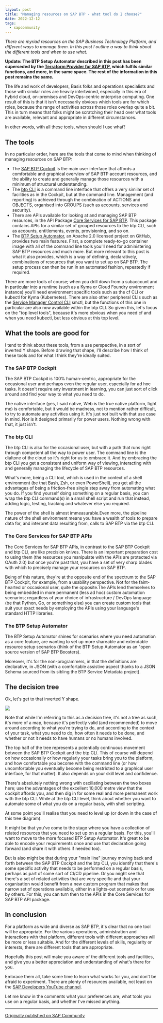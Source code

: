 ```yaml
---
layout: post
title: "Managing resources on SAP BTP - what tool do I choose?"
date: 2022-12-12
tags:
  - sapcommunity
---
```


*There are myriad resources on the SAP Business Technology Platform, and
different ways to manage them. In this post I outline a way to think
about the different tools and when to use what.*

**Update: The BTP Setup Automator described in this post has been superseded by the 
[Terraform Provider for SAP BTP](https://registry.terraform.io/providers/SAP/btp/latest/docs),
which fulfils similar functions, and more, in the same space.
The rest of the information in this post remains the same.**

The life and work of developers, Basis folks and operations specialists
and those with similar roles are heavily intertwined, especially in this
era of hybrid cloud, on-premises and DevOps-centric enterprise
computing. One result of this is that it isn't necessarily obvious which
tools are for which roles, because the range of activities across those
roles overlap quite a bit. This in turn means that folks might be
scratching their head over what tools are available, relevant and
appropriate in different circumstances.

In other words, with all these tools, when should I use what?

## The tools

In no particular order, here are the tools that come to mind when
thinking of managing resources on SAP BTP:

- The [SAP BTP Cockpit](https://account.hana.ondemand.com/cockpit) is
    the main user interface that affords a comfortable and graphical
    overview of SAP BTP account resources, and the ability to create and
    generally manage those resources with a minimum of structural
    understanding.
- The [btp
    CLI](https://help.sap.com/docs/BTP/65de2977205c403bbc107264b8eccf4b/7c6df2db6332419ea7a862191525377c.html)
    is a command line interface that offers a very similar set of
    facilities as in the Cockpit, but at the command line. Management
    (and reporting) is achieved through the combination of ACTIONS and
    OBJECTS, organised into GROUPS (such as accounts, services and
    security).
- There are APIs available for looking at and managing SAP BTP
    resources, in the API Package [Core Services for SAP
    BTP](https://api.sap.com/package/SAPCloudPlatformCoreServices/rest).
    This package contains APIs for a similar set of grouped resources to
    the btp CLI, such as accounts, entitlements, events, provisioning,
    and so on.
- The [BTP Setup
    Automator](https://github.com/SAP-samples/btp-setup-automator), an
    Apache 2.0 licensed project on GitHub, provides two main features.
    First, a complete ready-to-go container image with all of the
    command line tools you'll need for administering SAP BTP resources
    and much more. But more relevant to this post is what it also
    provides, which is a way of defining, declaratively, combinations of
    resources that you want to set up on SAP BTP. The setup process can
    then be run in an automated fashion, repeatedly if required.

There are more tools of course; when you drill down from a subaccount
and in particular into a runtime (such as a Kyma or Cloud Foundry
environment instance) you'll need environment specific tools such as the
cf CLI or kubectl for Kyma (Kubernetes). There are also other peripheral
CLIs such as the [Service Manager Control
CLI](https://help.sap.com/docs/PRODUCT_ID/09cc82baadc542a688176dce601398de/93532bd72117429bb823a46ef2ddd003.html?state=PRODUCTION&version=Cloud&locale=en-US)
smctl, but the functions of this one in particular are also now
available within the btp CLI. So given this, let's focus on the "top
level tools", because it's more obvious when you need cf and when you
need kubectl, but less obvious at this top level.

## What the tools are good for

I tend to think about these tools, from a use perspective, in a sort of
inverted Y shape. Before drawing that shape, I'll describe how I think
of these tools and for what I think they're ideally suited.

### The SAP BTP Cockpit

The SAP BTP Cockpit is 100% human-centric, appropriate for the
  occasional user and perhaps even the regular user, especially for ad
  hoc tasks. It doesn't require any investment in learning, you can
  just sort of click around and find your way to what you need to do.

  The native interface (yes, I said native, Web is the true native
  platform, fight me) is comfortable, but it would be madness, not to
  mention rather difficult, to try to automate any activities using
  it. It's just not built with that use case in mind. Nor is it
  designed primarily for power users. Nothing wrong with that, it just
  isn't.

### The btp CLI

The btp CLI is also for the occasional user, but with a path that
  runs right through competent all the way to power user. The command
  line is the dialtone of the cloud so it's right for us to embrace
  it. And by embracing the btp CLI you get a consistent and uniform
  way of viewing, interacting with and generally managing the
  lifecycle of SAP BTP resources.

  What's more, being a CLI tool, which is used in the context of a
  shell environment (be that Bash, Zsh, or even PowerShell), you get
  all the advantages of being a friction-free single step away from
  automating what you do. If you find yourself doing something on a
  regular basis, you can wrap the btp CLI command(s) in a small shell
  script and run that instead, adding logic, testing, tracking and
  whatever else you required.

  The power of the shell is almost immeasurable.Even more, the
  pipeline nature of the shell environment means you have a wealth of
  tools to prepare data for, and interpret data resulting from, calls
  to SAP BTP via the btp CLI.

### The Core Services for SAP BTP APIs

The Core Services for SAP BTP APIs, in contrast to the SAP BTP
  Cockpit and btp CLI, are like precision knives. There is an
  important preparation cost to using them (the resources you
  manipulate with the APIs are protected via OAuth 2.0) but once
  you're past that, you have a set of very sharp blades with which to
  precisely manage your resources on SAP BTP.
  
  Being of this nature, they're at the opposite end of the spectrum to
  the SAP BTP Cockpit, for example, from a usability perspective. Not
  for the faint-hearted or occasional user, quite the opposite.The
  APIs lend themselves to being embedded in more permanent (less ad
  hoc) custom automation scenarios; regardless of your choice of
  infrastructure / DevOps language (be that Python, Go, or something
  else) you can create custom tools that suit your exact needs by
  employing the APIs using your language's standard HTTP libraries.

### The BTP Setup Automator

The BTP Setup Automator shines for scenarios where you need
  automation as a core feature, are wanting to set up more shareable
  and extendable resource setup scenarios (think of the BTP Setup
  Automator as an "open source version of SAP BTP Boosters).
  
  Moreover, it's for the non-programmers, in that the definitions are
  declarative, in JSON (with a comfortable assistive aspect thanks to
  a JSON Schema sourced from its sibling the BTP Service Metadata
  project).

## The decision tree

Ok, let's get to that inverted Y shape.

![](/images/2022/12/Screenshot-2022-12-12-11.14.39.png)

Note that while I'm referring to this as a decision tree, it's not a
tree as such, it's more of a map, because it's perfectly valid (and
recommended) to move around according to what you're trying to do, and
according to the context of your task, what you need to do, how often it
needs to be done, and whether or not it needs to have humans or no
humans involved.

The top half of the tree represents a potentially continuous movement
between the SAP BTP Cockpit and the btp CLI. This of course will depend
on how occasionally or how regularly your tasks bring you to the
platform, and how comfortable you become with the command line (or how
uncomfortable you eventually become being restricted to a graphical user
interface, for that matter). It also depends on your skill level and
confidence.

There's absolutely nothing wrong with oscillating between the two boxes
here; use the advantages of the excellent 10,000 metre view that the
cockpit affords you, and then dig in for some real and more permanent
work with the btp CLI. While at the btp CLI level, think about whether
you want to automate some of what you do on a regular basis, with shell
scripting.

At some point you'll realise that you need to level up (or down in the
case of this tree diagram).

It might be that you've come to the stage where you have a collection of
related resources that you need to set up on a regular basis. For this,
you'll want to move to the more focused BTP Setup Automator. It's great
to be able to encode your requirements once and use that declaration
going forward (and share it with others if needed too).

But is also might be that during your "main line" journey moving back
and forth between the SAP BTP Cockpit and the btp CLI, you identify that
there's some specific activity that needs to be performed on a regular
basis, perhaps as part of some sort of CI/CD pipeline. Or you might see
that there's a set of related activities that are very specific and that
your organisation would benefit from a new custom program that makes
that narrow set of operations available, either in a lights-out scenario
or for use by others. For this, you can turn then to the APIs in the
Core Services for SAP BTP API package.

## In conclusion

For a platform as wide and diverse as SAP BTP, it's clear that no one
tool will be appropriate. For the various operations, administration and
interactions with that platform, different tools with different
approaches will be more or less suitable. And for the different levels
of skills, regularity or interests, there are different tools that are
appropriate.

Hopefully this post will make you aware of the different tools and
facilities, and give you a better appreciation and understanding of
what's there for you.

Embrace them all, take some time to learn what works for you, and don't
be afraid to experiment. There are plenty of resources available, not
least on the [SAP Developers YouTube
channel](https://www.youtube.com/user/sapdevs).

Let me know in the comments what your preferences are, what tools you
use on a regular basis, and whether I've missed anything.

---

[Originally published on SAP Community](https://community.sap.com/t5/technology-blogs-by-sap/managing-resources-on-sap-btp-what-tool-do-i-choose/ba-p/13549500)
